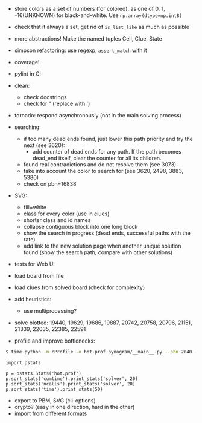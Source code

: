 - store colors as a set of numbers (for colored), as one of 0, 1, -16(UNKNOWN) for black-and-white. Use `np.array(dtype=np.int8)`

- check that it always a set, get rid of `is_list_like` as much as possible
- more abstractions! Make the named tuples Cell, Clue, State

- simpson refactoring: use regexp, `assert_match` with it
- coverage!
- pylint in CI
- clean:
  - check docstrings
  - check for " (replace with ')
- tornado: respond asynchronously (not in the main solving process)

- searching:
  - if too many dead ends found, just lower this path priority and try the next (see 3620):
    - add counter of dead ends for any path. If the path becomes dead_end itself,
    clear the counter for all its children.
  - found real contradictions and do not resolve them (see 3073)
  - take into account the color to search for (see 3620, 2498, 3883, 5380)
  - check on pbn=16838

- SVG:
  - fill=white
  - class for every color (use in clues)
  - shorter class and id names
  - collapse contiguous block into one long block
  - show the search in progress (dead ends, successful paths with the rate)
  - add link to the new solution page when another unique solution found
  (show the search path, compare with other solutions)

- tests for Web UI
- load board from file
- load clues from solved board (check for complexity)
- add heuristics:
  - use multiprocessing?

- solve blotted:
  19440, 19629, 19686, 19887, 20742, 20758, 20796, 21151, 21339, 22035, 22385, 22591

- profile and improve bottlenecks:

```bash
$ time python -m cProfile -o hot.prof pynogram/__main__.py --pbn 2040 --draw-final
```

```
import pstats

p = pstats.Stats('hot.prof')
p.sort_stats('cumtime').print_stats('solver', 20)
p.sort_stats('ncalls').print_stats('solver', 20)
p.sort_stats('time').print_stats(50)
```

- export to PBM, SVG (cli-options)
- crypto? (easy in one direction, hard in the other)
- import from different formats
